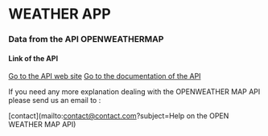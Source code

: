 # WEATHER APP

### Data from the API OPENWEATHERMAP

#### Link of the API

[Go to the API web site](https://openweathermap.org/)
[Go to the documentation of the API](https://openweathermap.org/current)

If you need any more explanation dealing with the OPENWEATHER MAP API please send us an email to :

[contact](mailto:contact@contact.com?subject=Help on the OPEN WEATHER MAP API)
